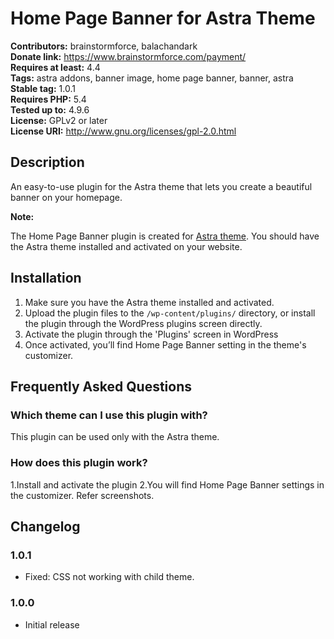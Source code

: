 # Home Page Banner for Astra Theme #
**Contributors:** brainstormforce, balachandark  
**Donate link:** https://www.brainstormforce.com/payment/  
**Requires at least:** 4.4  
**Tags:** astra addons, banner image, home page banner, banner, astra  
**Stable tag:** 1.0.1  
**Requires PHP:** 5.4  
**Tested up to:** 4.9.6  
**License:** GPLv2 or later  
**License URI:** http://www.gnu.org/licenses/gpl-2.0.html  

## Description ##

An easy-to-use plugin for the Astra theme that lets you create a beautiful banner on your homepage.

<strong>Note:</strong>

The Home Page Banner plugin is created for <a href="https://wpastra.com/?utm_source=wp-repo&utm_campaign=home-page-banner-for-astra-theme&utm_medium=description">Astra theme</a>. You should have the Astra theme installed and activated on your website.

## Installation ##

1. Make sure you have the Astra theme installed and activated.
2. Upload the plugin files to the `/wp-content/plugins/` directory, or install the plugin through the WordPress plugins screen directly.
3. Activate the plugin through the 'Plugins' screen in WordPress
4. Once activated, you’ll find Home Page Banner setting in the theme's customizer.

## Frequently Asked Questions ##

### Which theme can I use this plugin with? ###

This plugin can be used only with the Astra theme.

### How does this plugin work? ###

1.Install and activate the plugin
2.You will find Home Page Banner settings in the customizer. Refer screenshots.


## Changelog ##

### 1.0.1 ###
- Fixed: CSS not working with child theme.

### 1.0.0 ###
- Initial release
